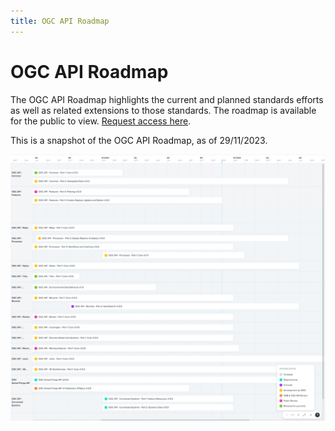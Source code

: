 ```yaml
---
title: OGC API Roadmap
---
```


# OGC API Roadmap

The OGC API Roadmap highlights the current and planned standards efforts as well as related extensions to those standards. The roadmap is available for the public to view. [Request access here](https://docs.google.com/forms/d/e/1FAIpQLSemz424GjJC6gkLvFSA7-J7gaz1ds0bzutJJcNRsSae0gLMSg/viewform).

This is a snapshot of the OGC API Roadmap, as of 29/11/2023.

![OGC Roadmap](assets/images/ogcapi-roadmap.png)
